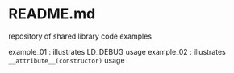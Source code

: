 # README.md

repository of shared library code examples


example\_01 :  illustrates LD_DEBUG usage
example\_02 :  illustrates `__attribute__(constructor)` usage
